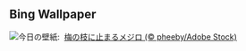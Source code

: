 ## Bing Wallpaper
![](https://www.bing.com/th?id=OHR.Risshun2024_JA-JP0473025978_UHD.jpg&w=1000)今日の壁紙: &nbsp;[梅の枝に止まるメジロ  (© pheeby/Adobe Stock)](https://www.bing.com/th?id=OHR.Risshun2024_JA-JP0473025978_UHD.jpg)
<br><br/>
